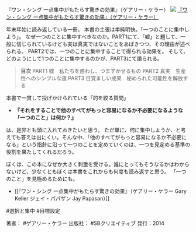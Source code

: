 『ワン・シング 一点集中がもたらす驚きの効果』（ゲアリー・ケラー）
[![](https://images-na.ssl-images-amazon.com/images/I/41pMxIeZZpL._SX342_BO1,204,203,200_.jpg)](http://www.amazon.co.jp/exec/obidos/asin/4797375116/choiyaki81-22/)
[『ワン・シング 一点集中がもたらす驚きの効果』（ゲアリー・ケラー）](http://www.amazon.co.jp/exec/obidos/asin/4797375116/choiyaki81-22/)

年末年始に読み返している一冊。
本書の主張は単純明快。「一つのことに集中しよう」。
なぜ一つのことに集中すべきなのか。PART1にて、「嘘」と題して、一般に信じられているけども実は真実ではないことをあばきつつ、その理由が述べられる。
PART2では、一つのことに集中することで得られる効果を。
そして、どのようにして1つのことに集中するのかが、PART3にて語られる。

> **目次**
> PART1 嘘　私たちを惑わし、つまずかせるもの
> PART2 真実　生産性へのシンプルな道
> PART3 目覚ましい成果　秘められた可能性を解放する

本書で一貫して投げかけられている「的を絞る質問」

- **『それをすることで他のすべてがもっと容易になるか不必要になるような「一つのこと」は何か？』**

は、是非とも頭に入れておきたいと思う。
ただ単に、何に集中しようか、と考えても答えは出にくい。そんな中、「他のすべてがもっと容易になるか不必要になる」という指針に沿って一つのことを定めていくのは、一つを見定める基準の役割を果たしてくれるだろう。

ぼくは、この本になぜか大きく刺激を受ける。誰にとってもそうなるかはわからないけど、少なくともぼくは本書をこれからも何度も読み返すと思う。
「一つのこと」を見極めるためにも。

- [[『ワン・シング 一点集中がもたらす驚きの効果』（ゲアリー・ケラー Gary Keller ジェイ・パパザン Jay Papasan）]]

#選択と集中 #目標設定 

著者： #ゲアリー・ケラー 
出版社： #SBクリエイティブ
発行：2014